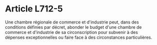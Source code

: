 # Article L712-5

Une chambre régionale de commerce et d'industrie peut, dans des conditions définies par décret, abonder le budget d'une chambre de commerce et d'industrie de sa circonscription pour subvenir à des dépenses exceptionnelles ou faire face à des circonstances particulières.